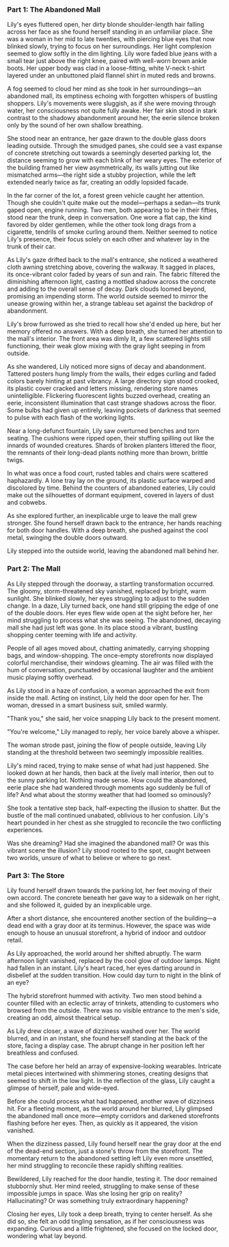 ### Part 1: The Abandoned Mall

Lily's eyes fluttered open, her dirty blonde shoulder-length hair falling across her face as she found herself standing in an unfamiliar place. She was a woman in her mid to late twenties, with piercing blue eyes that now blinked slowly, trying to focus on her surroundings. Her light complexion seemed to glow softly in the dim lighting. Lily wore faded blue jeans with a small tear just above the right knee, paired with well-worn brown ankle boots. Her upper body was clad in a loose-fitting, white V-neck t-shirt layered under an unbuttoned plaid flannel shirt in muted reds and browns.

A fog seemed to cloud her mind as she took in her surroundings—an abandoned mall, its emptiness echoing with forgotten whispers of bustling shoppers. Lily's movements were sluggish, as if she were moving through water, her consciousness not quite fully awake. Her fair skin stood in stark contrast to the shadowy abandonment around her, the eerie silence broken only by the sound of her own shallow breathing.

She stood near an entrance, her gaze drawn to the double glass doors leading outside. Through the smudged panes, she could see a vast expanse of concrete stretching out towards a seemingly deserted parking lot, the distance seeming to grow with each blink of her weary eyes. The exterior of the building framed her view asymmetrically, its walls jutting out like mismatched arms—the right side a stubby projection, while the left extended nearly twice as far, creating an oddly lopsided facade.

In the far corner of the lot, a forest green vehicle caught her attention. Though she couldn't quite make out the model—perhaps a sedan—its trunk gaped open, engine running. Two men, both appearing to be in their fifties, stood near the trunk, deep in conversation. One wore a flat cap, the kind favored by older gentlemen, while the other took long drags from a cigarette, tendrils of smoke curling around them. Neither seemed to notice Lily's presence, their focus solely on each other and whatever lay in the trunk of their car.

As Lily's gaze drifted back to the mall's entrance, she noticed a weathered cloth awning stretching above, covering the walkway. It sagged in places, its once-vibrant color faded by years of sun and rain. The fabric filtered the diminishing afternoon light, casting a mottled shadow across the concrete and adding to the overall sense of decay. Dark clouds loomed beyond, promising an impending storm. The world outside seemed to mirror the unease growing within her, a strange tableau set against the backdrop of abandonment.

Lily's brow furrowed as she tried to recall how she'd ended up here, but her memory offered no answers. With a deep breath, she turned her attention to the mall's interior. The front area was dimly lit, a few scattered lights still functioning, their weak glow mixing with the gray light seeping in from outside.

As she wandered, Lily noticed more signs of decay and abandonment. Tattered posters hung limply from the walls, their edges curling and faded colors barely hinting at past vibrancy. A large directory sign stood crooked, its plastic cover cracked and letters missing, rendering store names unintelligible.
Flickering fluorescent lights buzzed overhead, creating an eerie, inconsistent illumination that cast strange shadows across the floor. Some bulbs had given up entirely, leaving pockets of darkness that seemed to pulse with each flash of the working lights.

Near a long-defunct fountain, Lily saw overturned benches and torn seating. The cushions were ripped open, their stuffing spilling out like the innards of wounded creatures. Shards of broken planters littered the floor, the remnants of their long-dead plants nothing more than brown, brittle twigs.

In what was once a food court, rusted tables and chairs were scattered haphazardly. A lone tray lay on the ground, its plastic surface warped and discolored by time. Behind the counters of abandoned eateries, Lily could make out the silhouettes of dormant equipment, covered in layers of dust and cobwebs.

As she explored further, an inexplicable urge to leave the mall grew stronger. She found herself drawn back to the entrance, her hands reaching for both door handles. With a deep breath, she pushed against the cool metal, swinging the double doors outward.

Lily stepped into the outside world, leaving the abandoned mall behind her.

### Part 2: The Mall

As Lily stepped through the doorway, a startling transformation occurred. The gloomy, storm-threatened sky vanished, replaced by bright, warm sunlight. She blinked slowly, her eyes struggling to adjust to the sudden change.
In a daze, Lily turned back, one hand still gripping the edge of one of the double doors. Her eyes flew wide open at the sight before her, her mind struggling to process what she was seeing. The abandoned, decaying mall she had just left was gone. In its place stood a vibrant, bustling shopping center teeming with life and activity. 

People of all ages moved about, chatting animatedly, carrying shopping bags, and window-shopping. The once-empty storefronts now displayed colorful merchandise, their windows gleaming. The air was filled with the hum of conversation, punctuated by occasional laughter and the ambient music playing softly overhead.

As Lily stood in a haze of confusion, a woman approached the exit from inside the mall. Acting on instinct, Lily held the door open for her. The woman, dressed in a smart business suit, smiled warmly.

"Thank you," she said, her voice snapping Lily back to the present moment.

"You're welcome," Lily managed to reply, her voice barely above a whisper.

The woman strode past, joining the flow of people outside, leaving Lily standing at the threshold between two seemingly impossible realities.

Lily's mind raced, trying to make sense of what had just happened. She looked down at her hands, then back at the lively mall interior, then out to the sunny parking lot. Nothing made sense. How could the abandoned, eerie place she had wandered through moments ago suddenly be full of life? And what about the stormy weather that had loomed so ominously?

She took a tentative step back, half-expecting the illusion to shatter. But the bustle of the mall continued unabated, oblivious to her confusion. Lily's heart pounded in her chest as she struggled to reconcile the two conflicting experiences.

Was she dreaming? Had she imagined the abandoned mall? Or was this vibrant scene the illusion? Lily stood rooted to the spot, caught between two worlds, unsure of what to believe or where to go next.

### Part 3: The Store

Lily found herself drawn towards the parking lot, her feet moving of their own accord. The concrete beneath her gave way to a sidewalk on her right, and she followed it, guided by an inexplicable urge.

After a short distance, she encountered another section of the building—a dead end with a gray door at its terminus. However, the space was wide enough to house an unusual storefront, a hybrid of indoor and outdoor retail.

As Lily approached, the world around her shifted abruptly. The warm afternoon light vanished, replaced by the cool glow of outdoor lamps. Night had fallen in an instant. Lily's heart raced, her eyes darting around in disbelief at the sudden transition. How could day turn to night in the blink of an eye?

The hybrid storefront hummed with activity. Two men stood behind a counter filled with an eclectic array of trinkets, attending to customers who browsed from the outside. There was no visible entrance to the men's side, creating an odd, almost theatrical setup.

As Lily drew closer, a wave of dizziness washed over her. The world blurred, and in an instant, she found herself standing at the back of the store, facing a display case. The abrupt change in her position left her breathless and confused.

The case before her held an array of expensive-looking wearables. Intricate metal pieces intertwined with shimmering stones, creating designs that seemed to shift in the low light. In the reflection of the glass, Lily caught a glimpse of herself, pale and wide-eyed.

Before she could process what had happened, another wave of dizziness hit. For a fleeting moment, as the world around her blurred, Lily glimpsed the abandoned mall once more—empty corridors and darkened storefronts flashing before her eyes. Then, as quickly as it appeared, the vision vanished. 

When the dizziness passed, Lily found herself near the gray door at the end of the dead-end section, just a stone's throw from the storefront.
The momentary return to the abandoned setting left Lily even more unsettled, her mind struggling to reconcile these rapidly shifting realities.

Bewildered, Lily reached for the door handle, testing it. The door remained stubbornly shut. Her mind reeled, struggling to make sense of these impossible jumps in space. Was she losing her grip on reality? Hallucinating? Or was something truly extraordinary happening?

Closing her eyes, Lily took a deep breath, trying to center herself. As she did so, she felt an odd tingling sensation, as if her consciousness was expanding. Curious and a little frightened, she focused on the locked door, wondering what lay beyond.
